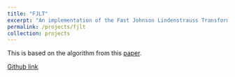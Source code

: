 ```yaml
---
title: "FJLT"
excerpt: "An implementation of the Fast Johnson Lindenstrauss Transform written in python. Uses the [fast hadamard transform](https://github.com/nbarbey/fht), numpy, and scipy libraries."
permalink: /projects/fjlt
collection: projects
---
```


This is based on the algorithm from this [paper](https://www.cs.princeton.edu/~chazelle/pubs/FJLT-sicomp09.pdf). 

[Github link](https://github.com/michaelmathen/FJLT)
